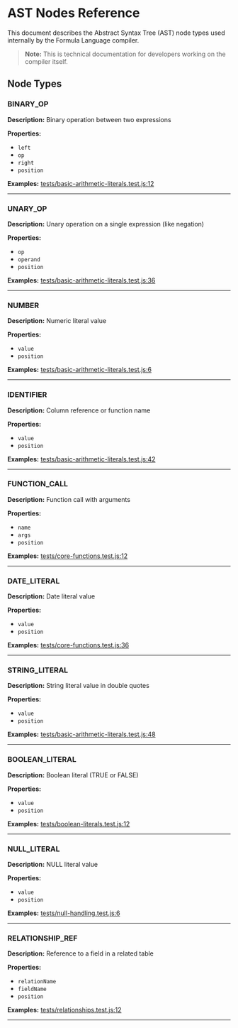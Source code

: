 # AST Nodes Reference

This document describes the Abstract Syntax Tree (AST) node types used internally by the Formula Language compiler.

> **Note:** This is technical documentation for developers working on the compiler itself.

## Node Types

### BINARY_OP

**Description:** Binary operation between two expressions

**Properties:**
- `left`
- `op`
- `right`
- `position`

**Examples:** [tests/basic-arithmetic-literals.test.js:12](../tests/basic-arithmetic-literals.test.js:12)

---

### UNARY_OP

**Description:** Unary operation on a single expression (like negation)

**Properties:**
- `op`
- `operand`
- `position`

**Examples:** [tests/basic-arithmetic-literals.test.js:36](../tests/basic-arithmetic-literals.test.js:36)

---

### NUMBER

**Description:** Numeric literal value

**Properties:**
- `value`
- `position`

**Examples:** [tests/basic-arithmetic-literals.test.js:6](../tests/basic-arithmetic-literals.test.js:6)

---

### IDENTIFIER

**Description:** Column reference or function name

**Properties:**
- `value`
- `position`

**Examples:** [tests/basic-arithmetic-literals.test.js:42](../tests/basic-arithmetic-literals.test.js:42)

---

### FUNCTION_CALL

**Description:** Function call with arguments

**Properties:**
- `name`
- `args`
- `position`

**Examples:** [tests/core-functions.test.js:12](../tests/core-functions.test.js:12)

---

### DATE_LITERAL

**Description:** Date literal value

**Properties:**
- `value`
- `position`

**Examples:** [tests/core-functions.test.js:36](../tests/core-functions.test.js:36)

---

### STRING_LITERAL

**Description:** String literal value in double quotes

**Properties:**
- `value`
- `position`

**Examples:** [tests/basic-arithmetic-literals.test.js:48](../tests/basic-arithmetic-literals.test.js:48)

---

### BOOLEAN_LITERAL

**Description:** Boolean literal (TRUE or FALSE)

**Properties:**
- `value`
- `position`

**Examples:** [tests/boolean-literals.test.js:12](../tests/boolean-literals.test.js:12)

---

### NULL_LITERAL

**Description:** NULL literal value

**Properties:**
- `value`
- `position`

**Examples:** [tests/null-handling.test.js:6](../tests/null-handling.test.js:6)

---

### RELATIONSHIP_REF

**Description:** Reference to a field in a related table

**Properties:**
- `relationName`
- `fieldName`
- `position`

**Examples:** [tests/relationships.test.js:12](../tests/relationships.test.js:12)

---

